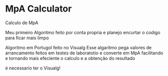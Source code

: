 # MpA Calculator
 Calculo de MpA
 
 Meu primeiro Algoritmo feito por conta propria e planejo encurtar o codigo para ficar mais limpo

 Algoritmo em Portugol feito no Visualg
 Esse algaritmo pega valores de arrancamento feitos em testes de laboratotio e converte em MpA
 facilitando e tornando mais efeciente o calculo e a obtenção do resultado

 é necessario ter o Visualg!




